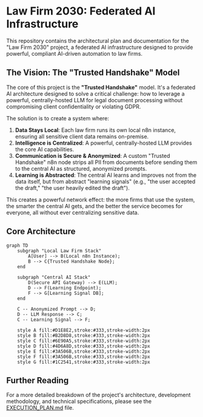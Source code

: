 # Law Firm 2030: Federated AI Infrastructure

This repository contains the architectural plan and documentation for the "Law Firm 2030" project, a federated AI infrastructure designed to provide powerful, compliant AI-driven automation to law firms.

## The Vision: The "Trusted Handshake" Model

The core of this project is the **"Trusted Handshake"** model. It's a federated AI architecture designed to solve a critical challenge: how to leverage a powerful, centrally-hosted LLM for legal document processing without compromising client confidentiality or violating GDPR.

The solution is to create a system where:

1.  **Data Stays Local**: Each law firm runs its own local n8n instance, ensuring all sensitive client data remains on-premise.
2.  **Intelligence is Centralized**: A powerful, centrally-hosted LLM provides the core AI capabilities.
3.  **Communication is Secure & Anonymized**: A custom "Trusted Handshake" n8n node strips all PII from documents before sending them to the central AI as structured, anonymized prompts.
4.  **Learning is Abstracted**: The central AI learns and improves not from the data itself, but from abstract "learning signals" (e.g., "the user accepted the draft," "the user heavily edited the draft").

This creates a powerful network effect: the more firms that use the system, the smarter the central AI gets, and the better the service becomes for everyone, all without ever centralizing sensitive data.

## Core Architecture

```mermaid
graph TD
    subgraph "Local Law Firm Stack"
        A[User] --> B(Local n8n Instance);
        B --> C{Trusted Handshake Node};
    end

    subgraph "Central AI Stack"
        D(Secure API Gateway) --> E(LLM);
        D --> F(Learning Endpoint);
        F --> G[Learning Signal DB];
    end

    C -- Anonymized Prompt --> D;
    D -- LLM Response --> C;
    C -- Learning Signal --> F;

    style A fill:#D1E8E2,stroke:#333,stroke-width:2px
    style B fill:#B2D8D8,stroke:#333,stroke-width:2px
    style C fill:#6E90A5,stroke:#333,stroke-width:2px
    style D fill:#4D6A8D,stroke:#333,stroke-width:2px
    style E fill:#3A506B,stroke:#333,stroke-width:2px
    style F fill:#3A506B,stroke:#333,stroke-width:2px
    style G fill:#1C2541,stroke:#333,stroke-width:2px
```

## Further Reading

For a more detailed breakdown of the project's architecture, development methodology, and technical specifications, please see the [EXECUTION_PLAN.md](EXECUTION_PLAN.md) file.